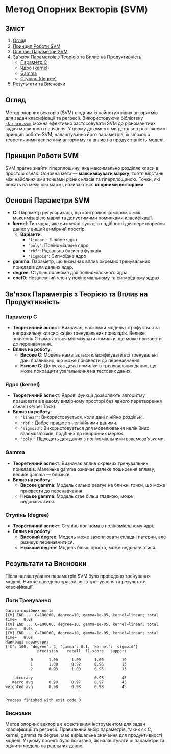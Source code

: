 # Метод Опорних Векторів (SVM)

## Зміст
1. [Огляд](#огляд)
2. [Принцип Роботи SVM](#принцип-роботи-svm)
3. [Основні Параметри SVM](#основні-параметри-svm)
4. [Зв'язок Параметрів з Теорією та Вплив на Продуктивність](#зв'язок-параметрів-з-теорією-та-вплив-на-продуктивність)
    - [Параметр C](#параметр-c)
    - [Ядро (kernel)](#ядро-kernel)
    - [Gamma](#gamma)
    - [Ступінь (degree)](#ступінь-degree)
5. [Результати та Висновки](#результати-та-висновки)

## Огляд

Метод опорних векторів (SVM) є одним із найпотужніших алгоритмів для задач класифікації та регресії. Використовуючи бібліотеку [`sklearn.svm`](https://scikit-learn.org/stable/modules/svm.html), можна ефективно застосовувати SVM до різноманітних задач машинного навчання. У цьому документі ми детально розглянемо принцип роботи SVM, налаштування його параметрів, їх зв'язок з теоретичними аспектами алгоритму та вплив на продуктивність моделі.

## Принцип Роботи SVM

SVM прагне знайти гіперплощину, яка максимально розділяє класи в просторі ознак. Основна мета — **максимізувати маржу**, тобто відстань між найближчими точками різних класів та гіперплощиною. Точки, які лежать на межі цієї маржі, називаються **опорними векторами**.

## Основні Параметри SVM

- **C**: Параметр регуляризації, що контролює компроміс між максимізацією маржі та допустимими помилками класифікації.
- **kernel**: Тип ядра, яке визначає функцію подібності для перетворення даних у вищий вимірний простір.
  - **Варіанти**:
    - `'linear'`: Лінійне ядро
    - `'poly'`: Поліноміальне ядро
    - `'rbf'`: Радіальна базисна функція
    - `'sigmoid'`: Сигмоїдне ядро
- **gamma**: Параметр, що визначає вплив окремих тренувальних прикладів для деяких ядер.
- **degree**: Ступінь полінома для поліноміального ядра.
- **coef0**: Незалежний член у поліноміальному та сигмоїдному ядрах.

## Зв'язок Параметрів з Теорією та Вплив на Продуктивність

### Параметр C

- **Теоретичний аспект**: Визначає, наскільки модель штрафується за неправильну класифікацію тренувальних прикладів. Велике значення C намагається мінімізувати помилки, що може призвести до перенавчання.
- **Вплив на роботу**:
  - **Високе C**: Модель намагається класифікувати всі тренувальні дані правильно, що може призвести до перенавчання.
  - **Низьке C**: Допускає деякі помилки в тренувальних даних, що може покращити узагальнення на тестових даних.

### Ядро (kernel)

- **Теоретичний аспект**: Ядрові функції дозволяють алгоритму працювати в вищому вимірному просторі без явного перетворення ознак (Kernel Trick).
- **Вплив на роботу**:
  - `'linear'`: Використовується, коли дані лінійно роздільні.
  - `'rbf'`: Добре працює з нелінійними даними.
  - `'sigmoid'`: Використовується для моделювання нелінійних взаємозв'язків, подібних до нейронних мереж.
  - `'poly'`: Підходить для даних з поліноміальними взаємозв'язками.

### Gamma

- **Теоретичний аспект**: Визначає вплив окремих тренувальних прикладів. Маленьке gamma означає далеке поширення впливу, велике gamma — близьке.
- **Вплив на роботу**:
  - **Високе gamma**: Модель сильно реагує на ближні точки, що може призвести до перенавчання.
  - **Низьке gamma**: Модель стає більш гладкою, може недонавчатися.

### Ступінь (degree)

- **Теоретичний аспект**: Ступінь полінома в поліноміальному ядрі.
- **Вплив на роботу**:
  - **Високий degree**: Модель може захоплювати складні патерни, але ризикує перенавчитися.
  - **Низький degree**: Модель більш проста, може недонавчатися.

## Результати та Висновки

Після налаштування параметрів SVM було проведено тренування моделі. Нижче наведено зразок логів тренування та результати класифікації.

### Логи Тренування

```
багато подібних логів
[CV] END ....C=100000, degree=10, gamma=1e-05, kernel=linear; total time=   0.0s
[CV] END ....C=100000, degree=10, gamma=1e-05, kernel=linear; total time=   0.0s
[CV] END ....C=100000, degree=10, gamma=1e-05, kernel=linear; total time=   0.0s
Найкращі параметри:
{'C': 100, 'degree': 2, 'gamma': 0.1, 'kernel': 'sigmoid'}
              precision    recall  f1-score   support

           0       1.00      1.00      1.00        19
           1       1.00      0.92      0.96        13
           2       0.93      1.00      0.96        13

    accuracy                           0.98        45
   macro avg       0.98      0.97      0.97        45
weighted avg       0.98      0.98      0.98        45


Process finished with exit code 0
```
### Висновки
Метод опорних векторів є ефективним інструментом для задач класифікації та регресії. Правильний вибір параметрів, таких як C, kernel, gamma та degree, має вирішальне значення для продуктивності моделі. У цьому проекті було показано, як налаштувати ці параметри та оцінити модель на реальних даних.





